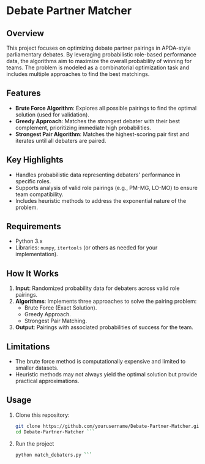 # Debate Partner Matcher  

## Overview  
This project focuses on optimizing debate partner pairings in APDA-style parliamentary debates. By leveraging probabilistic role-based performance data, the algorithms aim to maximize the overall probability of winning for teams. The problem is modeled as a combinatorial optimization task and includes multiple approaches to find the best matchings.  

## Features  
- **Brute Force Algorithm**: Explores all possible pairings to find the optimal solution (used for validation).  
- **Greedy Approach**: Matches the strongest debater with their best complement, prioritizing immediate high probabilities.  
- **Strongest Pair Algorithm**: Matches the highest-scoring pair first and iterates until all debaters are paired.  

## Key Highlights  
- Handles probabilistic data representing debaters' performance in specific roles.  
- Supports analysis of valid role pairings (e.g., PM-MG, LO-MO) to ensure team compatibility.  
- Includes heuristic methods to address the exponential nature of the problem.  

## Requirements  
- Python 3.x  
- Libraries: `numpy`, `itertools` (or others as needed for your implementation).  

## How It Works  
1. **Input**: Randomized probability data for debaters across valid role pairings.  
2. **Algorithms**: Implements three approaches to solve the pairing problem:  
   - Brute Force (Exact Solution).  
   - Greedy Approach.  
   - Strongest Pair Matching.  
3. **Output**: Pairings with associated probabilities of success for the team.

## Limitations 
- The brute force method is computationally expensive and limited to smaller datasets.
- Heuristic methods may not always yield the optimal solution but provide practical approximations.

## Usage  
1. Clone this repository:  
   ```bash  
   git clone https://github.com/yourusername/Debate-Partner-Matcher.git  
   cd Debate-Partner-Matcher ```
2. Run the project
   ```bash
   python match_debaters.py ```
